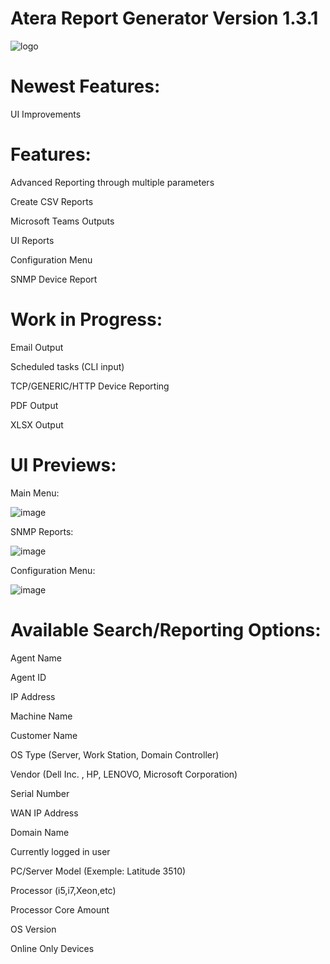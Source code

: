 # Atera Report Generator Version 1.3.1
![logo](https://github.com/infovirtuel/Atera-Report-Generator/assets/134888924/d1613878-09f1-49d7-a207-8c77a85c4cdf)


# Newest Features:

UI Improvements

# Features:

Advanced Reporting through multiple parameters

Create CSV Reports

Microsoft Teams Outputs

UI Reports

Configuration Menu

SNMP Device Report


# Work in Progress:

Email Output

Scheduled tasks (CLI input)

TCP/GENERIC/HTTP Device Reporting

PDF Output

XLSX Output


# UI Previews:

Main Menu:

![image](https://github.com/infovirtuel/Atera-Report-Generator/assets/134888924/ce1b264b-7796-4b63-b0f0-c871f7a8ca36)

SNMP Reports:

![image](https://github.com/infovirtuel/Atera-Report-Generator/assets/134888924/2744b5ba-5f5c-43eb-8c1b-5ce194b03304)

Configuration Menu:

![image](https://github.com/infovirtuel/Atera-Report-Generator/assets/134888924/c7e0b6d5-2190-4ee1-839d-669772c988ba)


# Available Search/Reporting Options:

Agent Name

Agent ID

IP Address

Machine Name

Customer Name

OS Type (Server, Work Station, Domain Controller)

Vendor (Dell Inc. , HP, LENOVO, Microsoft Corporation)

Serial Number

WAN IP Address

Domain Name

Currently logged in user

PC/Server Model (Exemple: Latitude 3510)

Processor (i5,i7,Xeon,etc)

Processor Core Amount 

OS Version

Online Only Devices
